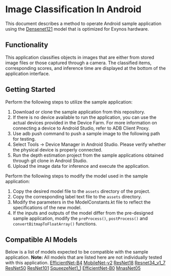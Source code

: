 # Image Classification In Android
This document describes a method to operate Android sample application using the [Densenet121](https://prd.ai-studio-farm.com/global/solution/ai/models/detail/118f8cc6-f251-43b7-b8c2-ec77a3c50fda) model that is optimized for Exynos hardware.

## Functionality
This application classifies objects in images that are either from stored image files or those captured through a camera.
The classified items, corresponding scores, and inference time are displayed at the bottom of the application interface.

## Getting Started
Perform the following steps to utilize the sample application:
1.	Download or clone the sample application from this repository.
2.  If there is no device available to run the application, you can use the actual devices provided in the Device Farm.
    For more information on connecting a device to Android Studio, refer to ADB Client Proxy.
3.  Use adb push command to push a sample image to the following path for testing.
4.  Select Tools → Device Manager in Android Studio. Please verify whether the physical device is properly connected.
5.  Run the depth estimation project from the sample applications obtained through git clone in Android Studio.
6.  Upload the image data for inference and execute the application.

Perform the following steps to modify the model used in the sample application:
1.	Copy the desired model file to the `assets` directory of the project.
2.	Copy the corresponding label text file to the `assets` directory.
3.	Modify the parameters in the ModelConstants.kt file to reflect the specifications of the new model.
4.	If the inputs and outputs of the model differ from the pre-designed sample application, modify the `preProcess()`, `postProcess()` and `convertBitmapToFloatArray()` functions.

## Compatible AI Models
Below is a list of models expected to be compatible with the sample application.
**Note:** All models that are listed here are not individually tested with this application.
[EfficientNet-B4](https://prd.ai-studio-farm.com/global/solution/ai/models/detail/9d310aaa-d2f0-43d8-bdb1-0c31413da46e)
[MobileNet-v2](https://prd.ai-studio-farm.com/global/solution/ai/models/detail/0c031a1e-0eed-442d-9691-421d416a5556)
[ResNet18](https://prd.ai-studio-farm.com/global/solution/ai/models/detail/4c29e543-f74f-4bc3-a373-bc993c7ac7df)
[Resnet34_v1_7](https://prd.ai-studio-farm.com/global/solution/ai/models/detail/df74a1bf-b048-4648-9396-31231b6fed49)
[ResNet50](https://prd.ai-studio-farm.com/global/solution/ai/models/detail/27b58ffc-c760-4c87-ab60-533aba27ffa6)
[ResNet101](https://prd.ai-studio-farm.com/global/solution/ai/models/detail/311c216e-f50c-4fee-a400-952b1fb96506)
[SqueezeNet1_1](https://prd.ai-studio-farm.com/global/solution/ai/models/detail/546abf23-be6c-4a1a-9d65-edb48e94eb3a)
[EfficientNet-B0](https://prd.ai-studio-farm.com/global/solution/ai/models/detail/21ed28ef-d958-4cec-8d29-2d13efaf0468)
[MnasNet05](https://prd.ai-studio-farm.com/global/solution/ai/models/detail/34efd7b3-8f3d-44fa-9440-34365277ff5f)
